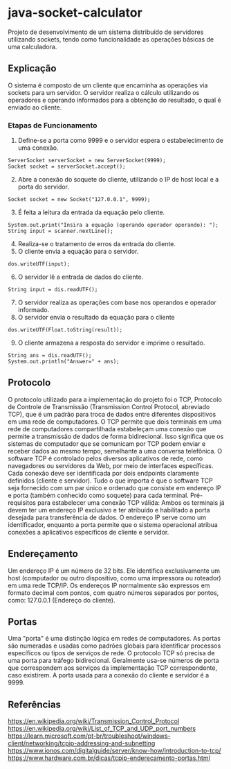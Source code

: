 # java-socket-calculator
Projeto de desenvolvimento de um sistema distribuído de servidores utilizando sockets, tendo como funcionalidade as operações básicas de uma calculadora.

## Explicação
O sistema é composto de um cliente que encaminha as operações via sockets para um servidor. O servidor realiza o cálculo utilizando os operadores e operando informados para a obtenção do resultado, o qual é enviado ao cliente.
### Etapas de Funcionamento
  1. Define-se a porta como 9999 e o servidor espera o estabelecimento de uma conexão.
  ```
  ServerSocket serverSocket = new ServerSocket(9999);
  Socket socket = serverSocket.accept();
  ```
  2. Abre a conexão do soquete do cliente, utilizando o IP de host local e a porta do servidor.
  ```
  Socket socket = new Socket("127.0.0.1", 9999);
  ```
  3. É feita a leitura da entrada da equação pelo cliente.
  ```
  System.out.print("Insira a equação (operando operador operando): ");
  String input = scanner.nextLine();
  ```
  4. Realiza-se o tratamento de erros da entrada do cliente.
  5. O cliente envia a equação para o servidor.
  ```
  dos.writeUTF(input);
  ```
  6. O servidor lê a entrada de dados do cliente.
  ```
  String input = dis.readUTF();
  ```
  7. O servidor realiza as operações com base nos operandos e operador informado.
  8. O servidor envia o resultado da equação para o cliente
  ```
  dos.writeUTF(Float.toString(result));
  ```
  9. O cliente armazena a resposta do servidor e imprime o resultado.
  ```
  String ans = dis.readUTF();
  System.out.println("Answer=" + ans);
  ```

## Protocolo
O protocolo utilizado para a implementação do projeto foi o TCP, Protocolo de Controle de Transmissão (Transmission Control Protocol, abreviado TCP), que é um padrão para troca de dados entre diferentes dispositivos em uma rede de computadores.
O TCP permite que dois terminais em uma rede de computadores compartilhada estabeleçam uma conexão que permite a transmissão de dados de forma bidirecional.  Isso significa que os sistemas de computador que se comunicam por TCP podem enviar e receber dados ao mesmo tempo, semelhante a uma conversa telefônica.
O software TCP é controlado pelos diversos aplicativos de rede, como navegadores ou servidores da Web, por meio de interfaces específicas. Cada conexão deve ser identificada por dois endpoints claramente definidos (cliente e servidor). Tudo o que importa é que o software TCP seja fornecido com um par único e ordenado que consiste em endereço IP e porta (também conhecido como soquete) para cada terminal.
Pré-requisitos para estabelecer uma conexão TCP válida: Ambos os terminais já devem ter um endereço IP exclusivo e ter atribuído e habilitado a porta desejada para transferência de dados. O endereço IP serve como um identificador, enquanto a porta permite que o sistema operacional atribua conexões a aplicativos específicos de cliente e servidor.

## Endereçamento
Um endereço IP é um número de 32 bits. Ele identifica exclusivamente um host (computador ou outro dispositivo, como uma impressora ou roteador) em uma rede TCP/IP. Os endereços IP normalmente são expressos em formato decimal com pontos, com quatro números separados por pontos, como: 127.0.0.1 (Endereço do cliente).

## Portas
Uma "porta" é uma distinção lógica em redes de computadores. As portas são numeradas e usadas como padrões globais para identificar processos específicos ou tipos de serviços de rede.
O protocolo TCP só precisa de uma porta para tráfego bidirecional. Geralmente usa-se números de porta que correspondem aos serviços da implementação TCP correspondente, caso existirem.
A porta usada para a conexão do cliente e servidor é a 9999.

## Referências
https://en.wikipedia.org/wiki/Transmission_Control_Protocol
https://en.wikipedia.org/wiki/List_of_TCP_and_UDP_port_numbers
https://learn.microsoft.com/pt-br/troubleshoot/windows-client/networking/tcpip-addressing-and-subnetting
https://www.ionos.com/digitalguide/server/know-how/introduction-to-tcp/
https://www.hardware.com.br/dicas/tcpip-enderecamento-portas.html
